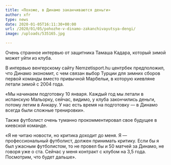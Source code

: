 ```yaml
---
title: «Похоже, в Динамо заканчиваются деньги»
author: xfr
type: news
date: 2020-01-05T16:11:30+00:00
url: /2020/01/05/pohozhe-v-dinamo-zakanchivayutsya-dengi/
image: /uploads/535165.jpg

---
```

Очень странное интервью от защитника Тамаша Кадара, который зимой может уйти из клуба.

В интервью венгерскому сайту Nemzetisport.hu центрбек предположил, что Динамо экономит, с чем связан выбор Турции для зимних сборов первой команды вместо привычной Марбельи, в которую киевляне летали зимой с 2004 года.

«Мы начинаем подготовку 10 января. Каждый год мы летали в испанскую Мальорку, сейчас, видимо, у клуба закончились деньги, потому летим в Анкару. У нас есть время на подготовку — в Динамо всегда были сложные тренировки».

Также футболист очень туманно прокомментировал свое будущее в киевской команде.

«Я не читаю новости, но критика доходит до меня. Я — профессиональный футболист, должен принимать критику. Если бы я был ужасным футболистом, то не провел бы и 50 матчей за Динамо, не говоря уже о ста. Сейчас у меня контракт с клубом на 3,5 года. Посмотрим, что будет дальше».